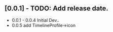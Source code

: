 ## [0.0.1] - TODO: Add release date.
* 0.0.1 - 0.0.4 
  Initial Dev..
* 0.0.5
  add TimelineProfile->icon
